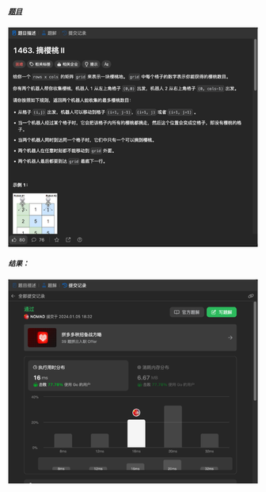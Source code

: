 ##### [题目](https://leetcode.cn/problems/cherry-pickup-ii/description/)
![pic](img.png)
##### 结果：
![pic](result.png)